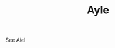 ---
title: Ayle
letter: A
permalink: "/definitions/bld-ayle.html"
body: See Aiel
published_at: '2018-07-07'
source: Black's Law Dictionary 2nd Ed (1910)
layout: post
---